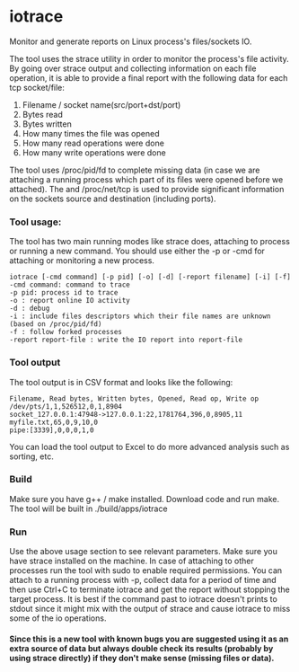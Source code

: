 # iotrace
Monitor and generate reports on Linux process's files/sockets IO.

The tool uses the strace utility in order to monitor the process's file activity.
By going over strace output and collecting information on each file operation, it is able to provide a final report with the following data for each tcp socket/file:
1. Filename / socket name(src/port+dst/port)
2. Bytes read
3. Bytes written
4. How many times the file was opened
5. How many read operations were done
6. How many write operations were done

The tool uses /proc/pid/fd to complete missing data (in case we are attaching a running process which part of its files were opened before we attached). The and /proc/net/tcp is used to provide significant information on the sockets source and destination (including ports).

### Tool usage:
The tool has two main running modes like strace does, attaching to process or running a new command.
You should use either the -p or -cmd for attaching or monitoring a new process.
```
iotrace [-cmd command] [-p pid] [-o] [-d] [-report filename] [-i] [-f]
-cmd command: command to trace
-p pid: process id to trace
-o : report online IO activity
-d : debug
-i : include files descriptors which their file names are unknown (based on /proc/pid/fd)
-f : follow forked processes
-report report-file : write the IO report into report-file
```

### Tool output
The tool output is in CSV format and looks like the following:
```
Filename, Read bytes, Written bytes, Opened, Read op, Write op
/dev/pts/1,1,526512,0,1,8904
socket_127.0.0.1:47948->127.0.0.1:22,1781764,396,0,8905,11
myfile.txt,65,0,9,10,0
pipe:[3339],0,0,0,1,0
```

You can load the tool output to Excel to do more advanced analysis such as sorting, etc.

### Build
Make sure you have g++ / make installed.
Download code and run make.
The tool will be built in ./build/apps/iotrace

### Run
Use the above usage section to see relevant parameters.
Make sure you have strace installed on the machine.
In case of attaching to other processes run the tool with sudo to enable required permissions.
You can attach to a running process with -p, collect data for a period of time and then use Ctrl+C to terminate iotrace and get the report without stopping the target process.
It is best if the command past to iotrace doesn't prints to stdout since it might mix with the output of strace and cause iotrace to miss some of the io operations.

#### Since this is a new tool with known bugs you are suggested using it as an extra source of data but always double check its results  (probably by using strace directly) if they don't make sense (missing files or data).
